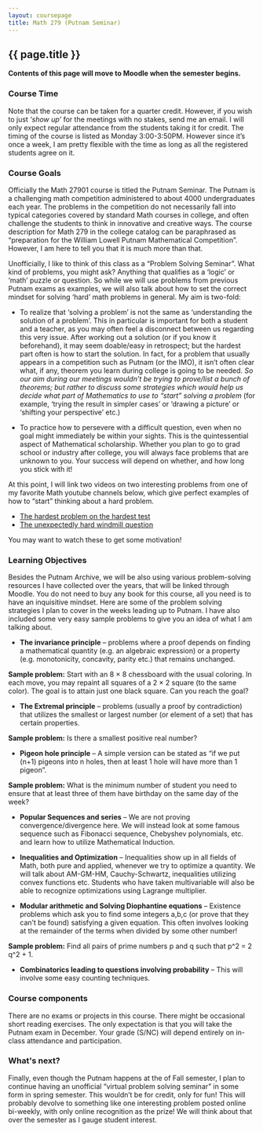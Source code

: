 ```yaml
---
layout: coursepage
title: Math 279 (Putnam Seminar)
---
```


## {{ page.title }}

__Contents of this page will move to Moodle when the semester begins.__


### Course Time
Note that the course can be taken for a quarter credit. However, if you wish to just *‘show up’* for the meetings with no stakes, send me an email. I will only expect regular attendance from the students taking it for credit. The timing of the course is listed as Monday 3:00-3:50PM. However since it’s once a week, I am pretty flexible with the time as long as all the registered students agree on it.
 
### Course Goals
Officially the Math 27901 course is titled the Putnam Seminar. The Putnam is a challenging math competition administered to about 4000 undergraduates each year. The problems in the competition do not necessarily fall into typical categories covered by standard Math courses in college, and often challenge the students to think in innovative and creative ways. The course description for Math 279 in the college catalog can be paraphrased as “preparation for the William Lowell Putnam Mathematical Competition”. However, I am here to tell you that it is much more than that. 

Unofficially, I like to think of this class as a “Problem Solving Seminar”. What kind of problems, you might ask? Anything that qualifies as a ‘logic’ or ‘math’ puzzle or question. So while we will use problems from previous Putnam exams as examples, we will also talk about how to set the correct mindset for solving ‘hard’ math problems in general. My aim is two-fold:
  * To realize that ‘solving a problem’ is not the same as ‘understanding the solution of a problem’. This in particular is important for both a student and a teacher, as you may often feel a disconnect between us regarding this very issue. After working out a solution (or if you know it beforehand), it may seem doable/easy in retrospect; but the hardest part often is how to start the solution. In fact, for a problem that usually appears in a competition such as Putnam (or the IMO), it isn’t often clear what, if any, theorem you learn during college is going to be needed. *So our aim during our meetings wouldn’t be trying to prove/list a bunch of theorems; but rather to discuss some strategies which would help us decide what part of Mathematics to use to “start” solving a problem* (for example, ‘trying the result in simpler cases’ or ‘drawing a picture’ or ‘shifting your perspective’ etc.)

  * To practice how to persevere with a difficult question, even when no goal might immediately be within your sights. This is the quintessential aspect of Mathematical scholarship. Whether you plan to go to grad school or industry after college, you will always face problems that are unknown to you. Your success will depend on whether, and how long you stick with it!

At this point, I will link two videos on two interesting problems from one of my favorite Math youtube channels below, which give perfect examples of how to “start” thinking about a hard problem. 
  * [The hardest problem on the hardest test](https://www.youtube.com/watch?v=OkmNXy7er84)
  * [The unexpectedly hard windmill question](https://www.youtube.com/watch?v=M64HUIJFTZM)

You may want to watch these to get some motivation! 
 
### Learning Objectives 
Besides the Putnam Archive, we will be also using various problem-solving resources I have collected over the years, that will be linked through Moodle. You do not need to buy any book for this course, all you need is to have an inquisitive mindset. Here are some of the problem solving strategies I plan to cover in the weeks leading up to Putnam. I have also included some very easy sample problems to give you an idea of what I am talking about.
  * __The invariance principle__ – problems where a proof depends on finding a mathematical quantity (e.g. an algebraic expression) or a property (e.g. monotonicity, concavity, parity etc.)  that remains unchanged. 

__Sample problem:__ Start with an 8 × 8 chessboard with the usual coloring. In each move, you may repaint all squares of a 2 × 2 square (to the same color). The goal is to attain just one black square. Can you reach the goal?

  * __The Extremal principle__ – problems (usually a proof by contradiction) that utilizes the smallest or largest number (or element of a set) that has certain properties.

__Sample problem:__ Is there a smallest positive real number?

  * __Pigeon hole principle__ – A simple version can be stated as “if we put (n+1) pigeons into n holes, then at least 1 hole will have more than 1 pigeon”.

__Sample problem:__ What is the minimum number of student you need to ensure that at least three of them have birthday on the same day of the week?
  * __Popular Sequences and series__ – We are not proving convergence/divergence here. We will instead look at some famous sequence such as Fibonacci sequence, Chebyshev polynomials, etc. and learn how to utilize Mathematical Induction.

  * __Inequalities and Optimization__ – Inequalities show up in all fields of Math, both pure and applied, whenever we try to optimize a quantity. We will talk about AM-GM-HM, Cauchy-Schwartz, inequalities utilizing convex functions etc. Students who have taken multivariable will also be able to recognize optimizations using Lagrange multiplier.

  * __Modular arithmetic and Solving Diophantine equations__ – Existence problems which ask you to find some integers a,b,c (or prove that they can’t be found) satisfying a given equation. This often involves looking at the remainder of the terms when divided by some other number! 

__Sample problem:__ Find all pairs of prime numbers p and q such that p^2 = 2 q^2 + 1.

  * __Combinatorics leading to questions involving probability__ – This will involve some easy counting techniques.

### Course components
There are no exams or projects in this course. There might be occasional short reading exercises. The only expectation is that you will take the Putnam exam in December. Your grade (S/NC) will depend entirely on in-class attendance and participation.
 
### What's next?
Finally, even though the Putnam happens at the of Fall semester, I plan to continue having an unofficial “virtual problem solving seminar” in some form in spring semester. This wouldn’t be for credit, only for fun! This will probably devolve to something like one interesting problem posted online bi-weekly, with only online recognition as the prize! We will think about that over the semester as I gauge student interest.
